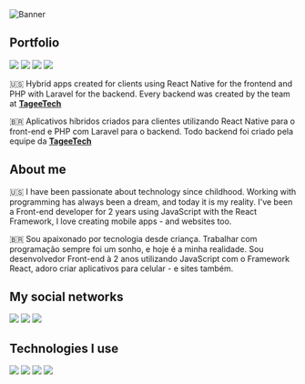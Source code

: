 <img src="https://i.imgur.com/fopCE2d.png" alt="Banner">

<h2>Portfolio</h2>

<div>
  <a href="https://onelink.to/99afmy"><img src="https://i.imgur.com/GJTXTxj.png"></a>
  <a href="https://onelink.to/4hqx4x"><img src="https://i.imgur.com/l5k9q1F.png"></a>
  <a href="https://onelink.to/2erbxw"><img src="https://i.imgur.com/0sJbOI0.png"></a>
  <a href="https://play.google.com/store/apps/details?id=com.capt.data"><img src="https://i.imgur.com/mw21eZT.png"></a>
</div>

<p>🇺🇸 Hybrid apps created for clients using React Native for the frontend and PHP with Laravel for the backend. Every backend was created by the team at <a href="https://github.com/TageeTech"><b>TageeTech</b></a></p>

<p>🇧🇷 Aplicativos híbridos criados para clientes utilizando React Native para o front-end e PHP com Laravel para o backend. Todo backend foi criado pela equipe da <a href="https://github.com/TageeTech"><b>TageeTech</b></a></p>

<h2>About me</h2>
<p>🇺🇸 I have been passionate about technology since childhood. Working with programming has always been a dream, and today it is my reality. I've been a Front-end developer for 2 years using JavaScript with the React Framework, I love creating mobile apps - and websites too.</p>

<p>🇧🇷 Sou apaixonado por tecnologia desde criança. Trabalhar com programação sempre foi um sonho, e hoje é a minha realidade. Sou desenvolvedor Front-end à 2 anos utilizando JavaScript com o Framework React, adoro criar aplicativos para celular - e sites também.</p>

<h2>My social networks</h2>
<div>
  <a href="https://www.linkedin.com/in/sammer-duarte-850410114"><img src="https://i.imgur.com/eoMpi2u.png"></a>
  <a href="https://contate.me/tagee.tech"><img src="https://i.imgur.com/Rzyug9n.png"></a> 
  <a href="https://discordapp.com/users/Sammer+Duarte#0793"><img src="https://i.imgur.com/Qb0hnAz.png"></a>
</div> 

<h2>Technologies I use</h2>
<div>
  <img src="https://i.imgur.com/EwHfSHg.png">
  <img src="https://i.imgur.com/zJvWL01.png">
  <img src="https://i.imgur.com/TkXuf7z.png">
  <img src="https://i.imgur.com/QWzmU8H.png">
</div>
